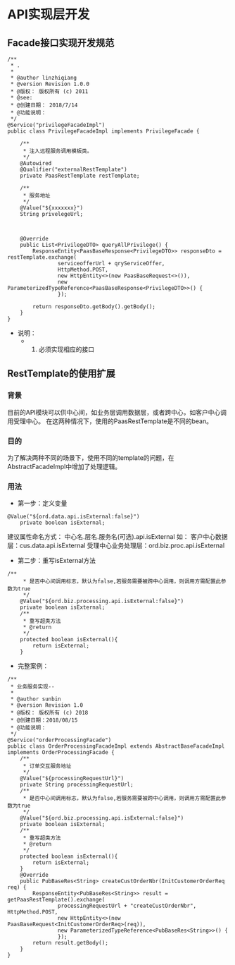 # API实现层开发

## Facade接口实现开发规范

```text
/**
 * .
 *
 * @author linzhiqiang
 * @version Revision 1.0.0
 * @版权： 版权所有 (c) 2011
 * @see:
 * @创建日期： 2018/7/14
 * @功能说明：
 */
@Service("privilegeFacadeImpl")
public class PrivilegeFacadeImpl implements PrivilegeFacade {

    /**
     * 注入远程服务调用模板类。
     */
    @Autowired
    @Qualifier("externalRestTemplate")
    private PaasRestTemplate restTemplate;

    /**
     * 服务地址
     */
    @Value("${xxxxxxx}")
    String privelegeUrl;



    @Override
    public List<PrivilegeDTO> queryAllPrivilege() {
        ResponseEntity<PaasBaseResponse<PrivilegeDTO>> responseDto = restTemplate.exchange(
                serviceofferUrl + qryServiceOffer,
                HttpMethod.POST,
                new HttpEntity<>(new PaasBaseRequest<>()),
                new ParameterizedTypeReference<PaasBaseResponse<PrivilegeDTO>>() {
                });

        return responseDto.getBody().getBody();
    }
}
```

* 说明：
  * 1. 必须实现相应的接口


## RestTemplate的使用扩展
### 背景
目前的API模块可以供中心间，如业务层调用数据层，或者跨中心，如客户中心调用受理中心。
在这两种情况下，使用的PaasRestTemplate是不同的bean。

### 目的
为了解决两种不同的场景下，使用不同的template的问题，在AbstractFacadeImpl中增加了处理逻辑。

### 用法
+ 第一步：定义变量
```
@Value("${ord.data.api.isExternal:false}")	private boolean isExternal;
```
建议属性命名方式：
中心名.层名.服务名(可选).api.isExternal
如：
客户中心数据层：cus.data.api.isExternal
受理中心业务处理层：ord.biz.proc.api.isExternal

+ 第二步：重写isExternal方法
```
/**
	 * 是否中心间调用标志，默认为false,若服务需要被跨中心调用，则调用方需配置此参数为true
	 */
	@Value("${ord.biz.processing.api.isExternal:false}")
	private boolean isExternal;
	/**
	 * 重写超类方法
	 * @return
	 */
	protected boolean isExternal(){
		return isExternal;
	}
```

+ 完整案例：
```
/**
 * 业务服务实现--
 *
 * @author sunbin
 * @version Revision 1.0
 * @版权： 版权所有 (c) 2018
 * @创建日期：2018/08/15
 * @功能说明：
 */
@Service("orderProcessingFacade")
public class OrderProcessingFacadeImpl extends AbstractBaseFacadeImpl implements OrderProcessingFacade {
	/**
	 * 订单交互服务地址
	 */
	@Value("${processingRequestUrl}")
	private String processingRequestUrl;
	/**
	 * 是否中心间调用标志，默认为false,若服务需要被跨中心调用，则调用方需配置此参数为true
	 */
	@Value("${ord.biz.processing.api.isExternal:false}")
	private boolean isExternal;
	/**
	 * 重写超类方法
	 * @return
	 */
	protected boolean isExternal(){
		return isExternal;
	}
	@Override
	public PubBaseRes<String> createCustOrderNbr(InitCustomerOrderReq req) {
		ResponseEntity<PubBaseRes<String>> result = getPaasRestTemplate().exchange(
				processingRequestUrl + "createCustOrderNbr", HttpMethod.POST,
				new HttpEntity<>(new PaasBaseRequest<InitCustomerOrderReq>(req)),
				new ParameterizedTypeReference<PubBaseRes<String>>() {
				});
		return result.getBody();
	}
}
```


